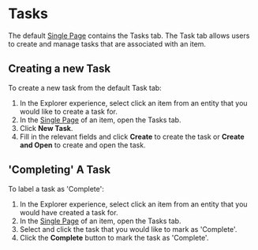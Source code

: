# Tasks

The default [Single Page](https://docs.rapidplatform.com/Home/User-Documentation/Explorer/Pages/Single-Page) contains the Tasks tab. The Task tab allows users to create and manage tasks that are associated with an item.

## Creating a new Task

To create a new task from the default Task tab:

1. In the Explorer experience, select click an item from an entity that you would like to create a task for.
2. In the [Single Page](https://docs.rapidplatform.com/Home/User-Documentation/Explorer/Pages/Single-Page) of an item, open the Tasks tab.
3. Click **New Task**.
4. Fill in the relevant fields and click **Create** to create the task or **Create and Open** to create and open the task.

## 'Completing' A Task

To label a task as 'Complete':

1. In the Explorer experience, select click an item from an entity that you would have created a task for.
2. In the [Single Page](https://docs.rapidplatform.com/Home/User-Documentation/Explorer/Pages/Single-Page) of an item, open the Tasks tab.
3. Select and click the task that you would like to mark as 'Complete'.
4. Click the **Complete** button to mark the task as 'Complete'.